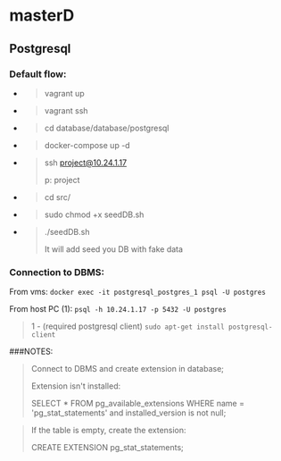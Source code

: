 # masterD


## Postgresql
### Default flow:

* > vagrant up
* > vagrant ssh
* > cd database/database/postgresql
* > docker-compose up -d
* > ssh project@10.24.1.17 
  >
  > p: project
* > cd src/
* > sudo chmod +x seedDB.sh
* > ./seedDB.sh
  >
  >It will add seed you DB with fake data



### Connection to DBMS:

From vms:
``` docker exec -it postgresql_postgres_1 psql -U postgres ```
    
From host PC (1):
``` psql -h 10.24.1.17 -p 5432 -U postgres ```
>  1 - (required postgresql client) ```sudo apt-get install postgresql-client```


###NOTES:

> Connect to DBMS and create extension in database; 
>
> Extension isn't installed:
>
>SELECT * 
FROM pg_available_extensions 
WHERE 
    name = 'pg_stat_statements' and 
    installed_version is not null;

>If the table is empty, create the extension:
>
>CREATE EXTENSION pg_stat_statements;
